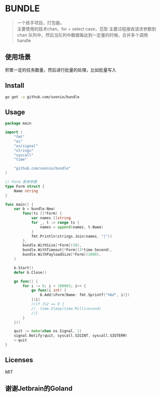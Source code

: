 # BUNDLE

> 一个练手项目，打包器。  
> 主要使用的技术chan，for + select case，范型
> 主要过程接收请求参数到 chan 队列中，然后当队列中数据每达到一定量的时候，合并多个调用handle

## 使用场景

  积累一定的任务数量，然后进行批量的处理，比如批量写入

## Install

```bash
go get -u github.com/soonio/bundle
```

## Usage

```go
package main

import (
    "fmt"
    "os"
    "os/signal"
    "strings"
    "syscall"
    "time"

    "github.com/soonio/bundle"
)

// Form 表单参数
type Form struct {
    Name string
}

func main() {
    var b = bundle.New(
        func(ts []*Form) {
            var names []string
            for _, t := range ts {
                names = append(names, t.Name)
            }
            fmt.Println(strings.Join(names, "|"))
        },
        bundle.WithSize[*Form](30),
        bundle.WithTimeout[*Form](3*time.Second),
        bundle.WithPayloadSize[*Form](1000),
    )

    b.Start()
    defer b.Close()

    go func() {
        for i := 0; i < 100003; i++ {
            go func(i int) {
                b.Add(&Form{Name: fmt.Sprintf("%6d", i)})
            }(i)
            //if i%2 == 0 {
            //	time.Sleep(time.Millisecond)
            //}
        }
    }()

    quit := make(chan os.Signal, 1)
    signal.Notify(quit, syscall.SIGINT, syscall.SIGTERM)
    <-quit
}

```

## Licenses
    
  MIT

## 谢谢Jetbrain的Goland